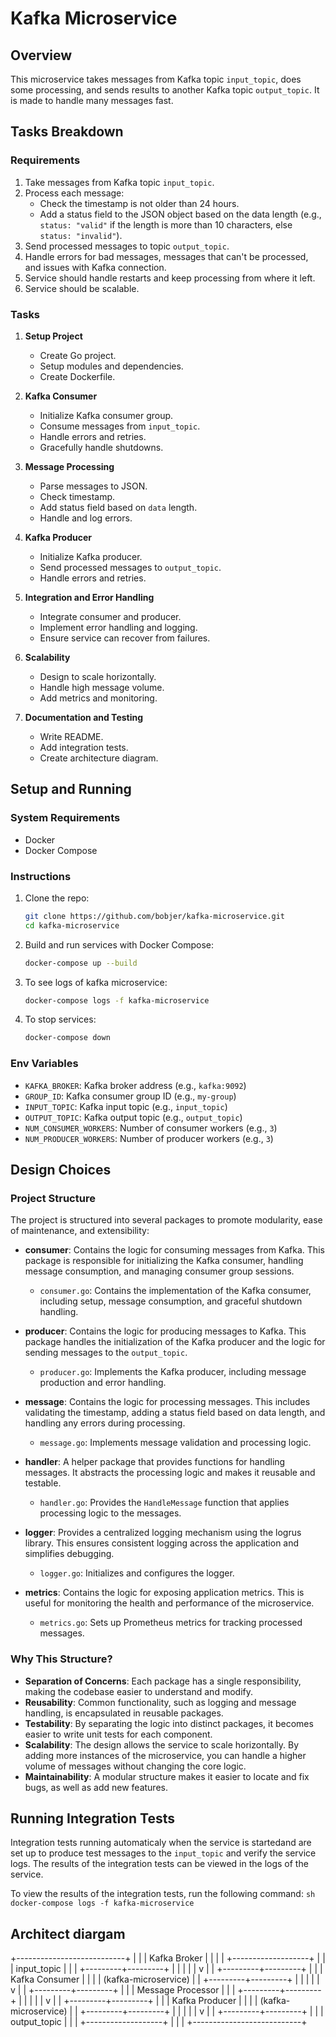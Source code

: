 # Kafka Microservice

## Overview

This microservice takes messages from Kafka topic `input_topic`, does some processing, and sends results to another Kafka topic `output_topic`. It is made to handle many messages fast.

## Tasks Breakdown

### Requirements

1. Take messages from Kafka topic `input_topic`.
2. Process each message:
   - Check the timestamp is not older than 24 hours.
   - Add a status field to the JSON object based on the data length (e.g., `status: "valid"` if the length is more than 10 characters, else `status: "invalid"`).
3. Send processed messages to topic `output_topic`.
4. Handle errors for bad messages, messages that can't be processed, and issues with Kafka connection.
5. Service should handle restarts and keep processing from where it left.
6. Service should be scalable.

### Tasks

1. **Setup Project**
   - Create Go project.
   - Setup modules and dependencies.
   - Create Dockerfile.

2. **Kafka Consumer**
   - Initialize Kafka consumer group.
   - Consume messages from `input_topic`.
   - Handle errors and retries.
   - Gracefully handle shutdowns.

3. **Message Processing**
   - Parse messages to JSON.
   - Check timestamp.
   - Add status field based on `data` length.
   - Handle and log errors.

4. **Kafka Producer**
   - Initialize Kafka producer.
   - Send processed messages to `output_topic`.
   - Handle errors and retries.

5. **Integration and Error Handling**
   - Integrate consumer and producer.
   - Implement error handling and logging.
   - Ensure service can recover from failures.

6. **Scalability**
   - Design to scale horizontally.
   - Handle high message volume.
   - Add metrics and monitoring.

7. **Documentation and Testing**
   - Write README.
   - Add integration tests.
   - Create architecture diagram.

## Setup and Running

### System Requirements

- Docker
- Docker Compose

### Instructions

1. Clone the repo:

    ```sh
    git clone https://github.com/bobjer/kafka-microservice.git
    cd kafka-microservice
    ```

2. Build and run services with Docker Compose:

    ```sh
    docker-compose up --build
    ```

3. To see logs of kafka microservice:

    ```sh
    docker-compose logs -f kafka-microservice
    ```

4. To stop services:

    ```sh
    docker-compose down
    ```

### Env Variables

- `KAFKA_BROKER`: Kafka broker address (e.g., `kafka:9092`)
- `GROUP_ID`: Kafka consumer group ID (e.g., `my-group`)
- `INPUT_TOPIC`: Kafka input topic (e.g., `input_topic`)
- `OUTPUT_TOPIC`: Kafka output topic (e.g., `output_topic`)
- `NUM_CONSUMER_WORKERS`: Number of consumer workers (e.g., `3`)
- `NUM_PRODUCER_WORKERS`: Number of producer workers (e.g., `3`)

## Design Choices

### Project Structure

The project is structured into several packages to promote modularity, ease of maintenance, and extensibility:

- **consumer**: Contains the logic for consuming messages from Kafka. This package is responsible for initializing the Kafka consumer, handling message consumption, and managing consumer group sessions.
  
  - `consumer.go`: Contains the implementation of the Kafka consumer, including setup, message consumption, and graceful shutdown handling.

- **producer**: Contains the logic for producing messages to Kafka. This package handles the initialization of the Kafka producer and the logic for sending messages to the `output_topic`.

  - `producer.go`: Implements the Kafka producer, including message production and error handling.

- **message**: Contains the logic for processing messages. This includes validating the timestamp, adding a status field based on data length, and handling any errors during processing.
  
  - `message.go`: Implements message validation and processing logic.

- **handler**: A helper package that provides functions for handling messages. It abstracts the processing logic and makes it reusable and testable.

  - `handler.go`: Provides the `HandleMessage` function that applies processing logic to the messages.

- **logger**: Provides a centralized logging mechanism using the logrus library. This ensures consistent logging across the application and simplifies debugging.

  - `logger.go`: Initializes and configures the logger.

- **metrics**: Contains the logic for exposing application metrics. This is useful for monitoring the health and performance of the microservice.

  - `metrics.go`: Sets up Prometheus metrics for tracking processed messages.

### Why This Structure?

- **Separation of Concerns**: Each package has a single responsibility, making the codebase easier to understand and modify.
- **Reusability**: Common functionality, such as logging and message handling, is encapsulated in reusable packages.
- **Testability**: By separating the logic into distinct packages, it becomes easier to write unit tests for each component.
- **Scalability**: The design allows the service to scale horizontally. By adding more instances of the microservice, you can handle a higher volume of messages without changing the core logic.
- **Maintainability**: A modular structure makes it easier to locate and fix bugs, as well as add new features.

## Running Integration Tests

Integration tests running automaticaly when the service is startedand are set up to produce test messages to the `input_topic` and verify the service logs. The results of the integration tests can be viewed in the logs of the service.

To view the results of the integration tests, run the following command:
    ```sh
    docker-compose logs -f kafka-microservice
    ```

## Architect diargam

+---------------------------+
|                           |
|      Kafka Broker         |
|                           |
|   +-------------------+   |
|   | input_topic       |   |
|   +---------+---------+   |
|             |             |
|             v             |
|   +---------+---------+   |
|   | Kafka Consumer   |    |
|   | (kafka-microservice)  |
|   +---------+---------+   |
|             |             |
|             v             |
|   +---------+---------+   |
|   | Message Processor |   |
|   +---------+---------+   |
|             |             |
|             v             |
|   +---------+---------+   |
|   | Kafka Producer   |    |
|   | (kafka-microservice)  |
|   +---------+---------+   |
|             |             |
|             v             |
|   +---------+---------+   |
|   | output_topic      |   |
|   +-------------------+   |
|                           |
+---------------------------+
